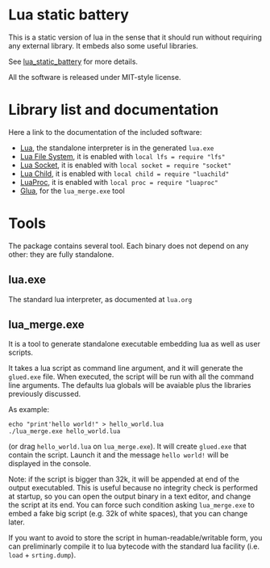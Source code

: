 
Lua static battery
===================

This is a static version of lua in the sense that it should run without
requiring any external library. It embeds also some useful libraries.

See [lua_static_battery](http://github.com/pocomane/lua_static_battery) for more
details.

All the software is released under MIT-style license.

Library list and documentation
==============================

Here a link to the documentation of the included software:

- [Lua](https://www.lua.org/manual/5.4), the standalone interpreter is in the generated `lua.exe`
- [Lua File System](https://keplerproject.github.io/luafilesystem/manual.html#reference), it is enabled with `local lfs = require "lfs"`
- [Lua Socket](http://w3.impa.br/~diego/software/luasocket/reference.html), it is enabled with `local socket = require "socket"`
- [Lua Child](https://github.com/pocomane/luachild), it is enabled with `local child = require "luachild"`
- [LuaProc](https://github.com/pocomane/luaproc-extended), it is enabled with `local proc = require "luaproc"`
- [Glua](https://github.com/pocomane/glua), for the `lua_merge.exe` tool

Tools
======

The package contains several tool. Each binary does not depend on any other:
they are fully standalone.

lua.exe
--------

The standard lua interpreter, as documented at `lua.org`

lua_merge.exe
--------------

It is a tool to generate standalone executable embedding lua as well as user
scripts.

It takes a lua script as command line argument, and it will generate the
`glued.exe` file. When executed, the script will be run with all the command
line arguments.  The defaults lua globals will be avaiable plus the libraries
previously discussed.

As example:

```
echo "print'hello world!" > hello_world.lua
./lua_merge.exe hello_world.lua
```

(or drag `hello_world.lua` on `lua_merge.exe`). It will create `glued.exe`
that contain the script. Launch it and the message `hello world!` will be
displayed in the console.

Note: if the script is bigger than 32k, it will be appended at end of the
output executabled. This is useful because no integrity check is performed at
startup, so you can open the output binary in a text editor, and change the
script at its end. You can force such condition asking `lua_merge.exe` to embed
a fake big script (e.g. 32k of white spaces), that you can change later.

If you want to avoid to store the script in human-readable/writable form, you
can preliminarly compile it to lua bytecode with the standard lua facility
(i.e. `load` + `srting.dump`).
